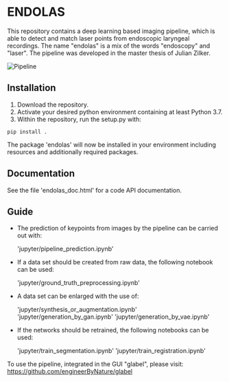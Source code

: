 # ENDOLAS

This repository contains a deep learning based imaging pipeline, which is able to detect and match laser points from endoscopic laryngeal recordings. The name "endolas" is a mix of the words "endoscopy" and "laser".
The pipeline was developed in the master thesis of Julian Zilker.

![Pipeline](https://github.com/engineerByNature/endolas/blob/master/endolas_doc/pipeline.png)

## Installation

1) Download the repository.
2) Activate your desired python environment containing at least Python 3.7. 
3) Within the repository, run the setup.py with:

```
pip install . 
```

The package 'endolas' will now be installed in your environment including resources and additionally required packages.

## Documentation

See the file 'endolas_doc.html' for a code API documentation.

## Guide

* The prediction of keypoints from images by the pipeline can be carried out with:

  'jupyter/pipeline_prediction.ipynb'

* If a data set should be created from raw data, the following notebook can be used:

  'jupyter/ground_truth_preprocessing.ipynb'
  
* A data set can be enlarged with the use of:

  'jupyter/synthesis_or_augmentation.ipynb'
  'jupyter/generation_by_gan.ipynb'
  'jupyter/generation_by_vae.ipynb'

* If the networks should be retrained, the following notebooks can be used:

  'jupyter/train_segmentation.ipynb'
  'jupyter/train_registration.ipynb'
  
  
To use the pipeline, integrated in the GUI "glabel", please visit:
https://github.com/engineerByNature/glabel
